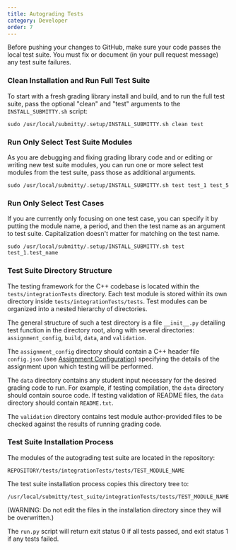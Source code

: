```yaml
---
title: Autograding Tests
category: Developer
order: 7
---
```


Before pushing your changes to GitHub, make sure your code passes the
local test suite.  You must fix or document (in your pull request
message) any test suite failures.


### Clean Installation and Run Full Test Suite

To start with a fresh grading library install and build, and to run
the full test suite, pass the optional "clean" and "test" arguments to
the `INSTALL_SUBMITTY.sh` script:

``` 
sudo /usr/local/submitty/.setup/INSTALL_SUBMITTY.sh clean test 
```



### Run Only Select Test Suite Modules

As you are debugging and fixing grading library code and or editing or
writing new test suite modules, you can run one or more select test
modules from the test suite, pass those as additional arguments.

``` 
sudo /usr/local/submitty/.setup/INSTALL_SUBMITTY.sh test test_1 test_5 
```

### Run Only Select Test Cases

If you are currently only focusing on one test case, you can specify it by 
putting the module name, a period, and then the test name as an argument
to test suite. Capitalization doesn't matter for matching on the test name.

```
sudo /usr/local/submitty/.setup/INSTALL_SUBMITTY.sh test test_1.test_name 
```


### Test Suite Directory Structure


The testing framework for the C++ codebase is located within the
`tests/integrationTests` directory.  Each test module is stored within
its own directory inside `tests/integrationTests/tests`.  Test modules
can be organized into a nested hierarchy of directories.

The general structure of such a test directory is a file `__init__.py`
detailing test function in the directory root, along with several
directories: `assignment_config`, `build`, `data`, and `validation`.

The `assignment_config` directory should contain a C++ header file
`config.json` (see [Assignment
Configuration](Assignment-Configuration))
specifying the details of the assignment upon which testing will be
performed.

The `data` directory contains any student input necessary for the
desired grading code to run. For example, if testing compilation, the
`data` directory should contain source code. If testing validation of
README files, the `data` directory should contain `README.txt`.

The `validation` directory contains test module author-provided files
to be checked against the results of running grading code.



### Test Suite Installation Process


The modules of the autograding test suite are located in the repository:

``` 
REPOSITORY/tests/integrationTests/tests/TEST_MODULE_NAME 
```


The test suite installation process copies this directory tree to:

``` 
/usr/local/submitty/test_suite/integrationTests/tests/TEST_MODULE_NAME 
```

(WARNING: Do not edit the files in the installation directory since
they will be overwritten.)


The `run.py` script will return exit status 0 if all tests passed, and
exit status 1 if any tests failed.
